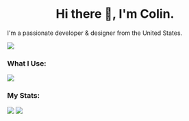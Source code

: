 <h1 align="center">Hi there 👋, I'm Colin.</h1>
<p align="left">I'm a passionate developer & designer from the United States.</p>

<div align="left">
    <img src="https://api.visitorbadge.io/api/visitors?path=Colinetic&label=profile%20views&labelColor=%23181414&countColor=%2364cb7a&style=flat"/>
</div>

<h3 align="left">What I Use:</h2>
<p align="left">
  <a href="https://skillicons.dev">
    <img src="https://skillicons.dev/icons?i=javascript,html,css,nodejs,discordjs,figma,lua,robloxstudio,unity,vscode"/>
  </a>
</p>

<h3 align="left">My Stats:</h2>
<div align="left">
    <img src="https://github-readme-stats.vercel.app/api?username=Colinetic&hide_title=true&show_icons=true&theme=dark&hide_border=true"/>
    <img src="https://streak-stats.demolab.com?user=Colinetic&theme=dark&hide_border=true&card_width=467&card_height=165"/>
</div>

